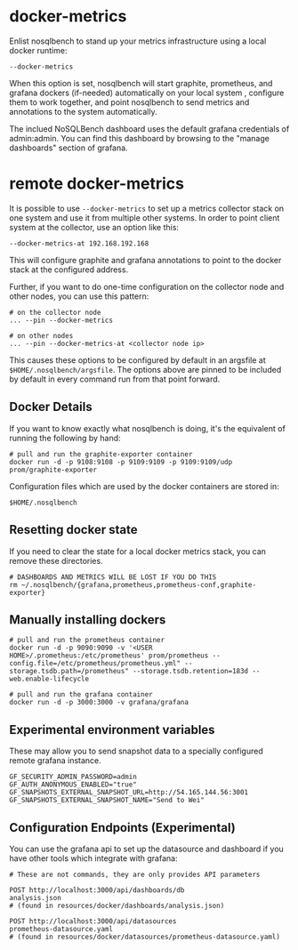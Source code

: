 # docker-metrics

Enlist nosqlbench to stand up your metrics infrastructure using a local 
docker runtime:

    --docker-metrics

When this option is set, nosqlbench will start graphite, prometheus, 
and grafana dockers (if-needed) automatically on your local system
, configure them to work together, and point nosqlbench to send metrics
and annotations to the system automatically.

The inclued NoSQLBench dashboard uses the default grafana credentials of
 admin:admin. You can find this dashboard by browsing to the "manage
  dashboards" section of grafana.
 
# remote docker-metrics

It is possible to use `--docker-metrics` to set up a metrics collector
stack on one system and use it from multiple other systems. In order
to point client system at the collector, use an option like this:

    --docker-metrics-at 192.168.192.168

This will configure graphite and grafana annotations to point to
the docker stack at the configured address.

Further, if you want to do one-time configuration on the collector node
and other nodes, you can use this pattern:

    # on the collector node
    ... --pin --docker-metrics
    
    # on other nodes
    ... --pin --docker-metrics-at <collector node ip>

This causes these options to be configured by default in an argsfile
at `$HOME/.nosqlbench/argsfile`. The options above are pinned to
be included by default in every command run from that point forward.

## Docker Details

If you want to know exactly what nosqlbench is doing, it's the equivalent
of running the following by hand:

    # pull and run the graphite-exporter container
    docker run -d -p 9108:9108 -p 9109:9109 -p 9109:9109/udp prom/graphite-exporter

Configuration files which are used by the docker containers are stored in: 

    $HOME/.nosqlbench

## Resetting docker state

If you need to clear the state for a local docker metrics stack, you
 can remove these directories.

    # DASHBOARDS AND METRICS WILL BE LOST IF YOU DO THIS  
    rm ~/.nosqlbench/{grafana,prometheus,prometheus-conf,graphite-exporter}

## Manually installing dockers

    # pull and run the prometheus container
    docker run -d -p 9090:9090 -v '<USER HOME>/.prometheus:/etc/prometheus' prom/prometheus --config.file=/etc/prometheus/prometheus.yml" --storage.tsdb.path=/prometheus" --storage.tsdb.retention=183d --web.enable-lifecycle
        
    # pull and run the grafana container
    docker run -d -p 3000:3000 -v grafana/grafana

## Experimental environment variables

These may allow you to send snapshot data to a specially configured
remote grafana instance.
 
    GF_SECURITY_ADMIN_PASSWORD=admin
    GF_AUTH_ANONYMOUS_ENABLED="true"
    GF_SNAPSHOTS_EXTERNAL_SNAPSHOT_URL=http://54.165.144.56:3001
    GF_SNAPSHOTS_EXTERNAL_SNAPSHOT_NAME="Send to Wei"

## Configuration Endpoints (Experimental)

You can use the grafana api to set up the datasource and dashboard
if you have other tools which integrate with grafana:

    # These are not commands, they are only provides API parameters
    
    POST http://localhost:3000/api/dashboards/db
    analysis.json
    # (found in resources/docker/dashboards/analysis.json)
    
    POST http://localhost:3000/api/datasources
    prometheus-datasource.yaml
    # (found in resources/docker/datasources/prometheus-datasource.yaml)

